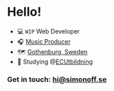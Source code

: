 # Hello!

- 💻 `WIP` Web Developer
- 🎧 [Music Producer](https://open.spotify.com/playlist/4fkkMx9Zx0ljoHOhXlgRMS)
- 🗺 [Gothenburg, Sweden](https://www.google.com/maps/place/Gothenburg/)
- 📝 Studying @[ECUtbildning](https://ecutbildning.se/utbildningar/webbutvecklare-inom-net/)

### Get in touch: hi@simonoff.se
